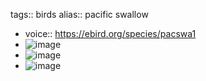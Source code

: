 tags:: birds
alias:: pacific swallow

- voice:: https://ebird.org/species/pacswa1
- ![image](https://ipfs.io/ipfs/QmTqh4wN2dt8XSW6szbizCzUQqBDUkYGLe2m8Kahycf2NM)
- ![image](https://ipfs.io/ipfs/QmWTFALLfp1Qr8Uq8AbqfPCPHpf5bNdMW3uJABSyzLyHvV)
- ![image](https://ipfs.io/ipfs/QmSFgGcAn62VwUTbnLW2PdGWf2UTVwUz5scdZcnS3MmFtB)